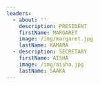 ```yaml
---
leaders:
  - about: ''
    description: PRESIDENT
    firstName: MARGARET
    image: /img/margaret.jpg
    lastName: KAMARA
  - description: SECRETARY
    firstName: AISHA
    image: /img/aisha.jpg
    lastName: SAAKA
---
```


